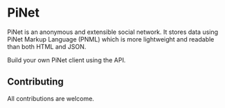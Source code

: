 # PiNet

PiNet is an anonymous and extensible social network. It stores data using PiNet Markup Language (PNML) which is more lightweight and readable than both HTML and JSON.

Build your own PiNet client using the API.

## Contributing

All contributions are welcome.